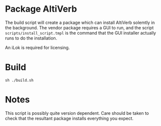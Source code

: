 Package AltiVerb
================

The build script will create a package which can install AltiVerb solemtly in the background. The vendor package requires a GUI to run, and the script `scripts/install_script.tmpl` is the command that the GUI installer actually runs to do the installation.

An iLok is required for licensing.

# Build

`sh ./build.sh`

# Notes

This script is possibly quite version dependent. Care should be taken to check that the resultant package installs everything you expect.
